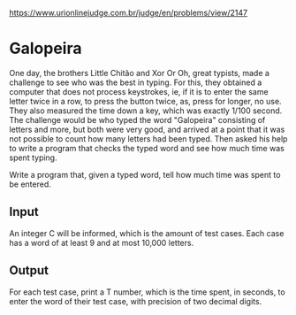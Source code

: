 https://www.urionlinejudge.com.br/judge/en/problems/view/2147

# Galopeira

One day, the brothers Little Chitão and Xor Or Oh, great typists, made a
challenge to see who was the best in typing. For this, they obtained a
computer that does not process keystrokes, ie, if it is to enter the same
letter twice in a row, to press the button twice, as, press for longer, no
use. They also measured the time down a key, which was exactly 1/100 second.
The challenge would be who typed the word "Galopeira" consisting of letters
and more, but both were very good, and arrived at a point that it was not
possible to count how many letters had been typed. Then asked his help to
write a program that checks the typed word and see how much time was spent
typing.

Write a program that, given a typed word, tell how much time was spent to be
entered.

## Input

An integer C will be informed, which is the amount of test cases. Each case
has a word of at least 9 and at most 10,000 letters.

## Output

For each test case, print a T number, which is the time spent, in seconds, to
enter the word of their test case, with precision of two decimal digits.
